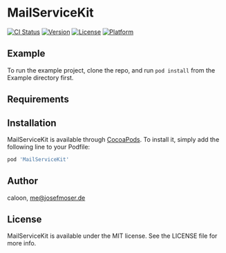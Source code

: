 # MailServiceKit

[![CI Status](http://img.shields.io/travis/caloon/MailServiceKit.svg?style=flat)](https://travis-ci.org/caloon/MailServiceKit)
[![Version](https://img.shields.io/cocoapods/v/MailServiceKit.svg?style=flat)](http://cocoapods.org/pods/MailServiceKit)
[![License](https://img.shields.io/cocoapods/l/MailServiceKit.svg?style=flat)](http://cocoapods.org/pods/MailServiceKit)
[![Platform](https://img.shields.io/cocoapods/p/MailServiceKit.svg?style=flat)](http://cocoapods.org/pods/MailServiceKit)

## Example

To run the example project, clone the repo, and run `pod install` from the Example directory first.

## Requirements

## Installation

MailServiceKit is available through [CocoaPods](http://cocoapods.org). To install
it, simply add the following line to your Podfile:

```ruby
pod 'MailServiceKit'
```

## Author

caloon, me@josefmoser.de

## License

MailServiceKit is available under the MIT license. See the LICENSE file for more info.
